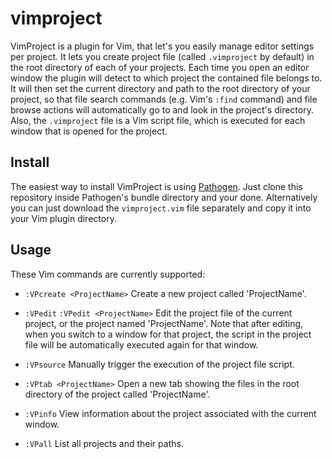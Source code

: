 vimproject
==========

VimProject is a plugin for Vim, that let's you easily manage editor settings per project. It lets you create project file (called `.vimproject` by default) in the root directory of each of your projects. Each time you open an editor window the plugin will detect to which project the contained file belongs to. It will then set the current directory and path to the root directory of your project, so that file search commands (e.g. Vim's `:find` command) and file browse actions will automatically go to and look in the project's directory. Also, the `.vimproject` file is a Vim script file, which is executed for each window that is opened for the project.

Install
-------

The easiest way to install VimProject is using [Pathogen](https://github.com/tpope/vim-pathogen). Just clone this repository inside Pathogen's bundle directory and your done. Alternatively you can just download the `vimproject.vim` file separately and copy it into your Vim plugin directory.

Usage
-----

These Vim commands are currently supported:

* `:VPcreate <ProjectName>`
  Create a new project called 'ProjectName'.

* `:VPedit`
  `:VPedit <ProjectName>`
  Edit the project file of the current project, or the project named 'ProjectName'. Note that after editing, when you switch to a window for that project, the script in the project file will be automatically executed again for that window.

* `:VPsource`
  Manually trigger the execution of the project file script.

* `:VPtab <ProjectName>`
  Open a new tab showing the files in the root directory of the project called 'ProjectName'.

* `:VPinfo`
  View information about the project associated with the current window.

* `:VPall`
  List all projects and their paths.

